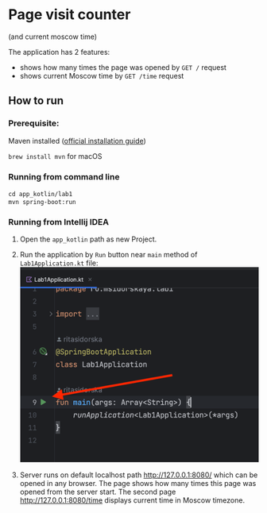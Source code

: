 # Page visit counter
(and current moscow time) 

The application has 2 features:
- shows how many times the page was opened by `GET /` request
- shows current Moscow time by `GET /time` request

## How to run
### Prerequisite:
Maven installed ([official installation guide](https://maven.apache.org/install.html))

`brew install mvn` for macOS

### Running from command line
```
cd app_kotlin/lab1
mvn spring-boot:run
```

### Running from Intellij IDEA
1. Open the `app_kotlin` path as new Project.
2. Run the application by `Run` button near `main` method of `Lab1Application.kt` file: ![img.png](img.png)

3. Server runs on default localhost path http://127.0.0.1:8080/ which can be opened in any browser. The page shows how many times this page was opened from the server start. The second page http://127.0.0.1:8080/time displays current time in Moscow timezone.